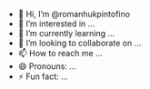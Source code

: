 - 👋 Hi, I’m @romanhukpintofino
- 👀 I’m interested in ...
- 🌱 I’m currently learning ...
- 💞️ I’m looking to collaborate on ...
- 📫 How to reach me ...
- 😄 Pronouns: ...
- ⚡ Fun fact: ...

<!---
romanhukpintofino/romanhukpintofino is a ✨ special ✨ repository because its `README.md` (this file) appears on your GitHub profile.
You can click the Preview link to take a look at your changes.
--->
